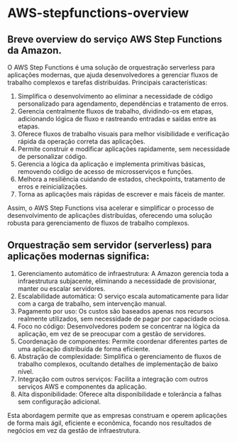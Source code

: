 # AWS-stepfunctions-overview
Breve overview do serviço AWS Step Functions da Amazon.
---
O AWS Step Functions é uma solução de orquestração serverless para aplicações modernas, que ajuda desenvolvedores a gerenciar fluxos de trabalho complexos e tarefas distribuídas. Principais características:

1. Simplifica o desenvolvimento ao eliminar a necessidade de código personalizado para agendamento, dependências e tratamento de erros.
2. Gerencia centralmente fluxos de trabalho, dividindo-os em etapas, adicionando lógica de fluxo e rastreando entradas e saídas entre as etapas.
3. Oferece fluxos de trabalho visuais para melhor visibilidade e verificação rápida da operação correta das aplicações.
4. Permite construir e modificar aplicações rapidamente, sem necessidade de personalizar código.
5. Gerencia a lógica da aplicação e implementa primitivas básicas, removendo código de acesso de microsserviços e funções.
6. Melhora a resiliência cuidando de estados, checkpoints, tratamento de erros e reinicializações.
7. Torna as aplicações mais rápidas de escrever e mais fáceis de manter.

Assim, o AWS Step Functions visa acelerar e simplificar o processo de desenvolvimento de aplicações distribuídas, oferecendo uma solução robusta para gerenciamento de fluxos de trabalho complexos.

Orquestração sem servidor (serverless) para aplicações modernas significa:
---
1. Gerenciamento automático de infraestrutura: A Amazon gerencia toda a infraestrutura subjacente, eliminando a necessidade de provisionar, manter ou escalar servidores.
2. Escalabilidade automática: O serviço escala automaticamente para lidar com a carga de trabalho, sem intervenção manual.
3. Pagamento por uso: Os custos são baseados apenas nos recursos realmente utilizados, sem necessidade de pagar por capacidade ociosa.
4. Foco no código: Desenvolvedores podem se concentrar na lógica da aplicação, em vez de se preocupar com a gestão de servidores.
5. Coordenação de componentes: Permite coordenar diferentes partes de uma aplicação distribuída de forma eficiente.
6. Abstração de complexidade: Simplifica o gerenciamento de fluxos de trabalho complexos, ocultando detalhes de implementação de baixo nível.
7. Integração com outros serviços: Facilita a integração com outros serviços AWS e componentes da aplicação.
8. Alta disponibilidade: Oferece alta disponibilidade e tolerância a falhas sem configuração adicional.

Esta abordagem permite que as empresas construam e operem aplicações de forma mais ágil, eficiente e econômica, focando nos resultados de negócios em vez da gestão de infraestrutura.

